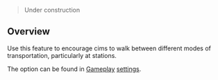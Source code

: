 > Under construction

## Overview

Use this feature to encourage cims to walk between different modes of transportation, particularly at stations.

The option can be found in [Gameplay](Gameplay) [settings](settings).
